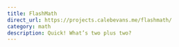 ```yaml
---
title: FlashMath
direct_url: https://projects.calebevans.me/flashmath/
category: math
description: Quick! What’s two plus two?
---
```

